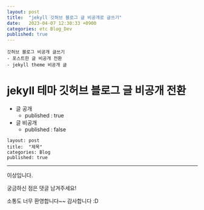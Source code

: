 ```yaml
---
layout: post
title:  "jekyll 깃허브 블로그 글 비공개로 글쓰기"
date:   2023-04-07 12:30:33 +0900
categories: etc Blog_Dev
published: true
---
```

```
깃허브 블로그 비공개 글쓰기
- 포스트한 글 비공개 전환
- jekyll theme 비공개 글
```

# jekyll 테마 깃허브 블로그 글 비공개 전환

- 글 공개
    - published : true
- 글 비공개
    - published : false

```
layout: post
title:  "제목"
categories: Blog
published: true
```

---

이상입니다.

궁금하신 점은 댓글 남겨주세요!

소통도 너무 환영합니다~~ 감사합니다 :D